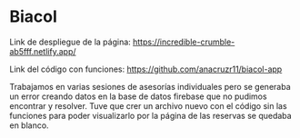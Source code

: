 # Biacol

Link de despliegue de la página: https://incredible-crumble-ab5fff.netlify.app/

Link del código con funciones: https://github.com/anacruzr11/biacol-app

Trabajamos en varias sesiones de asesorías individuales pero se generaba un error creando datos en la base de datos firebase que no pudimos encontrar y resolver. Tuve que crer un archivo nuevo con el código sin las funciones para poder visualizarlo por la página de las reservas se quedaba en blanco.